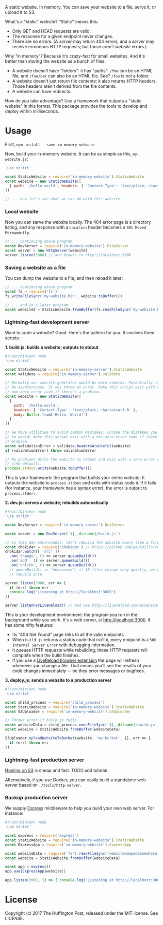 A static website. In memory. You can save your website to a file, serve it, or
upload it to S3.

What's a "static" website? "Static" means this:

* Only GET and HEAD requests are valid.
* The response for a given endpoint never changes.
* There are no errors. (A _server_ may return 404 errors, and a _server_ may
  receive erroneous HTTP requests; but those aren't _website_ errors.)

Why "in memory"? Because it's crazy-fast for small websites. And it's better
than storing the website as a bunch of files:

* A website doesn't have "folders": it has "paths". `/foo` can be an HTML file,
  and `/foo/bar` can also be an HTML file. See? `/foo` is not a folder.
* A website doesn't just return file contents: it also returns HTTP headers.
  Those headers aren't derived from the file contents.
* A website can have redirects.

How do you take advantage? Use a framework that outputs a "static website" in
this format. This package provides the tools to develop and deploy within
milliseconds.

Usage
=====

First, `npm install --save in-memory-website`

Now, build your in-memory website. It can be as simple as this, `my-website.js`:

```javascript
'use strict'

const StaticWebsite = require('in-memory-website').StaticWebsite
const website = new StaticWebsite([
  { path: '/hello-world', headers: { 'Content-Type': 'text/plain; charset=utf-8' }, body: Buffer.from('Hello, World!') }
])

// ... now let's see what we can do with this website.
```

### Local website

Now you can serve the website locally. The 404 error page is a directory
listing, and any response with a `Location` header becomes a
`301 Moved Permanently`.

```javascript
// ... continuing above program
const DevServer = require('in-memory-website').HttpServer
const server = new HttpServer(website)
server.listen(3000) // and browse to http://localhost:3000
```

### Saving a website as a file

You can dump the website to a file, and then reload it later:

```javascript
// ... continuing above program
const fs = require('fs')
fs.writeFileSync('my-website.bin', website.toBuffer())

// ... and in a later program
const website2 = StaticWebsite.fromBuffer(fs.readFileSync('my-website.bin'))
```

### Lightning-fast development server

Want to code a website? Good. Here's the pattern for you. It involves three
scripts:

**1. build.js: builds a website; outputs to stdout**

```javascript
#!/usr/bin/env node
'use strict'

const StaticWebsite = require('in-memory-server').StaticWebsite
const validate = require('in-memory-server').validate

// Normally our website generator would be more complex. Potentially it will
// be asynchronous. It may throw an error. Make this script exit with a
// non-zero error code if there's a problem.
const website = new StaticWebsite([
  {
    path: '/hello-world',
    headers: { 'Content-Type': 'text/plain; charset=utf-8' },
    body: Buffer.from('Hello, World!')
  }
])

// We have utilities to avoid common mistakes. Choose the mistakes you want
// to avoid; make this script exit with a non-zero error code if there's a
// problem.
const validationError = validate.headersAreUseful(website)
if (validationError) throw validationError

// No problem? Write the website to stdout and exit with a zero error code
// (the default).
process.stdout.write(website.toBuffer())
```

This is your framework: the program that builds your entire website. It outputs
the website to `process.stdout` and exits with status code `0`. If it fails
(for instance, your framework has a syntax error), the error is output to
`process.stderr`.

**2. dev.js: serves a website; rebuilds automatically**

```javascript
#!/usr/bin/env node
'use strict'

const DevServer = require('in-memory-server').DevServer

const server = new DevServer(`${__dirname}/build.js`)

// In this dev environment, let's rebuild the website every time a file changes
const chokidar = require('chokidar') // https://github.com/paulmillr/chokidar
chokidar.watch([ 'src' ])
  .on('change', () => server.queueBuild())
  .on('add', () => server.queueBuild())
  .on('unlink', () => server.queueBuild())
  // queueBuild() is "debounced": if 10 files change very quickly, we only
  // rebuild once.

server.listen(3000, err => {
  if (err) throw err
  console.log('Listening at http://localhost:3000')
})

server.listenForLiveReload() // and use http://livereload.com/extensions/
```

This is your development environment: the program you run in the background
while you work. It's a web server, at
[http://localhost:3000](http://localhost:3000). It has some nifty features:

* Its "404 Not Found" page links to all the valid endpoints
* When `build.js` returns a status code that isn't `0`, every endpoint is a
  `500 Internal Server Error` with debugging information.
* It queues HTTP requests while rebuilding; those HTTP requests will complete
  when the build finishes.
* If you use a [LiveReload browser extension](http://livereload.com/extensions/)
  the page will refresh whenever you change a file. That means you'll see the
  results of your code changes immediately -- be they error messages or
  bugfixes.

**3. deploy.js: sends a website to a production server**

```javascript
#!/usr/bin/env node
'use strict'

const child_process = require('child_process')
const StaticWebsite = require('in-memory-website').StaticWebsite
const S3Uploader = require('in-memory-website').S3Uploader

// Throws error if build.js fails
const websiteData = child_process.execFileSync(`${__dirname}/build.js`)
const website = StaticWebsite.fromBuffer(websiteData)

S3Uploader.uploadWebsiteToBucket(website, 'my-bucket', {}, err => {
  if (err) throw err
})
```

### Lightning-fast production server

[Hosting on S3](http://docs.aws.amazon.com/AmazonS3/latest/dev/WebsiteHosting.html)
is cheap and fast. TODO add tutorial.

Alternatively, if you use Docker, you can easily build a standalone web
server based on `./tools/http-server`.

### Backup production server

We supply [Express](https://expressjs.com) middleware to help you build your
own web server. For instance:

```javascript
#!/usr/bin/env node
'use strict'

const express = require('express')
const StaticWebsite = require('in-memory-website').StaticWebsite
const ExpressApp = require('in-memory-website').ExpressApp

const websiteData = require('fs').readFileSync('websiteDumpedSomewhere.data')
const website = StaticWebsite.fromBuffer(websiteData)

const app = express()
app.use(ExpressApp(website))

app.listen(3000, () => { console.log('Listening at http://localhost:3000') })
```

License
=======

Copyright (c) 2017 The Huffington Post, released under the MIT license.
See LICENSE.
